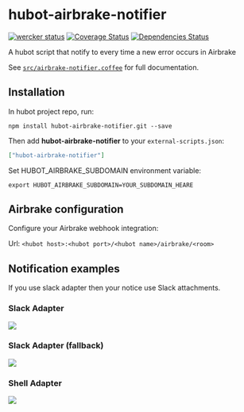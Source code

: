 # hubot-airbrake-notifier
[![wercker status](https://app.wercker.com/status/620d3e8df7ad036f686832f818dc7985/s/master "wercker status")](https://app.wercker.com/project/bykey/620d3e8df7ad036f686832f818dc7985)
[![Coverage Status](https://coveralls.io/repos/1syo/hubot-airbrake-notifier/badge.png)](https://coveralls.io/r/1syo/hubot-airbrake-notifier)
[![Dependencies Status](https://david-dm.org/1syo/hubot-airbrake-notifier.png)](https://david-dm.org/1syo/hubot-airbrake-notifier)

A hubot script that notify to every time a new error occurs in Airbrake

See [`src/airbrake-notifier.coffee`](src/airbrake-notifier.coffee) for full documentation.

## Installation

In hubot project repo, run:

`npm install hubot-airbrake-notifier.git --save`

Then add **hubot-airbrake-notifier** to your `external-scripts.json`:

```json
["hubot-airbrake-notifier"]
```

Set HUBOT_AIRBRAKE_SUBDOMAIN environment variable:

```
export HUBOT_AIRBRAKE_SUBDOMAIN=YOUR_SUBDOMAIN_HEARE
```

## Airbrake configuration

Configure your Airbrake webhook integration:

Url: ``<hubot host>:<hubot port>/<hubot name>/airbrake/<room>``


## Notification examples

If you use slack adapter then your notice use Slack attachments.

### Slack Adapter

![](https://raw.githubusercontent.com/wiki/1syo/hubot-airbrake-notifier/slack.png)

### Slack Adapter (fallback)

![](https://raw.githubusercontent.com/wiki/1syo/hubot-airbrake-notifier/slack-fallback.png)

### Shell Adapter

![](https://raw.githubusercontent.com/wiki/1syo/hubot-airbrake-notifier/shell.png)
